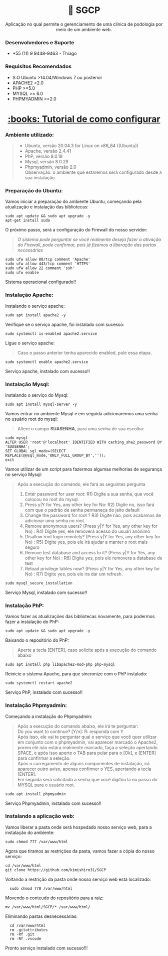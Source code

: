 <h1 align="center">🔗 SGCP
</h1>
<p align="center">Aplicação no qual permite o gerenciamento de uma clínica de podologia por meio de um ambiente web.</p>

### Desenvolvedores e Suporte
- +55 (11) 9 9448-9463 - Thiago


### Requisitos Recomendados

- S.O Ubuntu >14.04/Windows 7 ou posterior
- APACHE2 >2.0
- PHP >=5.0
- MYSQL >= 6.0
- PHPMYADMIN >=2.0


<h1 align="center">
    <a href="">:books: Tutorial de como configurar</a>
</h1>

### Ambiente utilizado:
  > - Ubuntu, versão 20.04.3 for Linux on x86_64 ((Ubuntu))</br>
  > - Apache, versão 2.4.41</br>
  > - PhP, versão 8.0.18</br>
  > - Mysql, versão 8.0.29</br>
  > - Phpmyadmin, versão 2.0</br>
Observação: o ambiente que estaremos será configurado desde a sua instalação.

### Preparação do Ubuntu:
  Vamos iniciar a preparação do ambiente Ubuntu, começando pela atualização e instalação das bibliotecas: 
  ``` barsh
  sudo apt update && sudo apt upgrade -y
  apt-get install sudo
  ```
  
  O próximo passo, será a configuração do Firewall do nosso servidor:
  > *O sistema pode perguntar se você realmente deseja fazer a ativação do Firewall, pode confirmar, pois já fizemos a liberação das portas necessárias*
  ``` barsh
  sudo ufw allow 80/tcp comment 'Apache'
  sudo ufw allow 443/tcp comment 'HTTPS'
  sudo ufw allow 22 comment 'ssh'
  sudo ufw enable
  ```
  
  Sistema operacional configurado!!

### Instalação Apache:
  Instalando o serviço apache:
  ```barsh
  sudo apt install apache2 -y
  ```
  
  Verifique se o serviço apache, foi instalado com sucesso:
  ```barsh
  sudo systemctl is-enabled apache2.service
  ```
  Ligue o serviço apache:
  > Caso o passo anterior tenha aparecido enabled, pule essa etapa.
  ```barsh
  sudo systemctl enable apache2.service
  ```
  Serviço apache, instalado com sucesso!!
  
### Instalação Mysql:

  Instalando o serviço do Mysql:
  ```barsh
  sudo apt install mysql-server -y
  ```
  
  Vamos entrar no ambiente Mysql e em seguida adicionaremos uma senha no usuário root do mysql:
  > Altere o campo **SUASENHA**, para uma senha de sua escolha:
  ```barsh
  sudo mysql
  ALTER USER 'root'@'localhost' IDENTIFIED WITH caching_sha2_password BY 'SUASENHA';
  SET GLOBAL sql_mode=(SELECT REPLACE(@@sql_mode,'ONLY_FULL_GROUP_BY',''));
  exit
  ```

  Vamos utilizar de um script para fazermos algumas melhorias de segurança no serviço Mysql:
  > Após a execução do comando, ele fará as seguintes pergunta
  > 1) Enter password for user root:
  > R1) Digite a sua senha, que você colocou no root do mysql.
  > 2) Press y|Y for Yes, any other key for No: 
  > R2) Digite no, isso fará com que o padrão de senha permaneça do jeito default
  > 3) Change the password for root ?
  > R3) Digite não, pois acabamos de adicionar uma senha no root.
  > 4) Remove anonymous users? (Press y|Y for Yes, any other key for No) :
  > R4) Digite yes, ele removerá acesso do usuári anônimo
  > 5) Disallow root login remotely? (Press y|Y for Yes, any other key for No) :
  > R5) Digite yes, pois ele irá ajudar a manter o root mais seguro
  > 6) Remove test database and access to it? (Press y|Y for Yes, any other key for No) :
  > R6) Digite yes, pois ele removera a database de test
  > 7) Reload privilege tables now? (Press y|Y for Yes, any other key for No) : 
  > R7) Digite yes, pois ele ira dar um refresh.  
  ```barsh
  sudo mysql_secure_installation
  ```

  Serviço Mysql, instalado com sucesso!!

### Instalação PhP:

  Vamos fazer as atualizações das bibliotecas novamente, para podermos fazer a instalação do PhP:
  ```barsh
  sudo apt update && sudo apt upgrade -y
  ```
  
  Baixando o repositório do PhP:
  > Aperte a tecla [ENTER], caso solicite após a execução do comando abaixo
  ```barsh
  sudo apt install php libapache2-mod-php php-mysql
  ```
  
  Reinicie o sistema Apache, para que sincronize com o PhP instalado:
  ```barsh
  sudo systemctl restart apache2
  ```
  
  Serviço PhP, instalado com sucesso!!
  
  
### Instalação Phpmyadmin:

  Começando a instalação do Phpmyadmin:
  > Após a execução do comando abaixo, ele irá te perguntar:</br>
  > Do you want to continue? [Y/n]: 
  > R: responda com Y</br>
  > Após isso, ele vai te perguntar qual o serviço que você quer utilizar em conjunto com o phpmyadmin, vai aparecer marcado o Apache2, porem ele não estára realmente marcado, faça a seleção apertando SPACE, e após isso aperte o TAB para pular para o [Ok], e [ENTER] para confirmar a seleção.</br>
  > Após o carregamento de alguns componentes de instalação, irá aparecer outro aviso, apenas confirmer o YES, apertando a tecla [ENTER].</br>
  > Em seguida será solicitado a senha que você digitou la no passo do MYSQL para o usuário root.</br>
  ```barsh
  sudo apt install phpmyadmin
  ```
  
 Serviço Phpmyadmin, instalado com sucesso!! 
 
### Instalando a aplicação web:
  Vamos liberar a pasta onde será hospedado nosso serviço web, para a instalação do ambiente:
  ```barsh
  sudo chmod 777 /var/www/html
  ```
  Agora que tiramos as restrições da pasta, vamos fazer a cópia do nosso serviço:
  ```barsh
  cd /var/www/html
  git clone https://github.com/kimishiro31/SGCP
  ```
  
  Voltando a restrição da pasta onde nosso serviço web está localizado:
  ```barsh
    sudo chmod 770 /var/www/html
  ```
  
  Movendo o conteudo do repositório para a raiz:
  ```barsh
  mv /var/www/html/SGCP/* /var/www/html/
  ```
  
  Eliminando pastas desnecessárias:
  ```barsh
    cd /var/www/html
    rm .gitattributes
    rm -Rf .git
    rm -Rf .vscode
  ```
  
  Pronto serviço instalado com sucesso!!!
